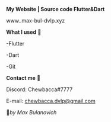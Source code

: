 **My Website | Source code Flutter&Dart**

www..max-bul-dvlp.xyz




**What I used** :ghost:

-Flutter

-Dart

-Git

**Contact me** :speech_balloon:

Discord: Chewbacca#7777

E-mail: chewbacca.dvlp@gmail.com



:anger:_by Max Bulanovich_
